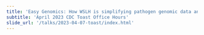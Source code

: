 ```yaml
---
title: 'Easy Genomics: How WSLH is simplifying pathogen genomic data analytics'
subtitle: 'April 2023 CDC Toast Office Hours'
slide_url: '/talks/2023-04-07-toast/index.html'
---
```

